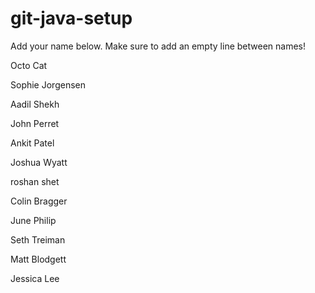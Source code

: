 # git-java-setup

Add your name below. Make sure to add an empty line between names!

Octo Cat

Sophie Jorgensen

Aadil Shekh

John Perret

Ankit Patel

Joshua Wyatt

roshan shet

Colin Bragger

June Philip

Seth Treiman

Matt Blodgett

Jessica Lee
